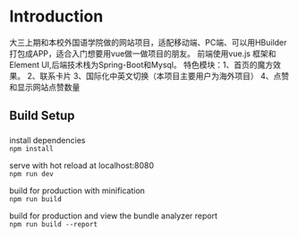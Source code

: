 # Introduction


   大三上期和本校外国语学院做的网站项目，适配移动端、PC端、可以用HBuilder打包成APP，适合入门想要用vue做一做项目的朋友。
   前端使用vue.js 框架和Element UI,后端技术栈为Spring-Boot和Mysql。
   特色模块：1、首页的魔方效果。  2、联系卡片  3、国际化中英文切换（本项目主要用户为海外项目）  4、点赞和显示网站点赞数量  
  
## Build Setup

### 
install dependencies<br>
`
npm install
`

serve with hot reload at localhost:8080<br>
`
npm run dev
`

build for production with minification<br>
`
npm run build
`

build for production and view the bundle analyzer report<br>
`
npm run build --report
`
